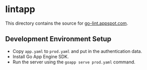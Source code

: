 lintapp
=======

This directory contains the source for [go-lint.appspot.com](https://go-lint.appspot.com).

Development Environment Setup
-----------------------------

- Copy `app.yaml` to `prod.yaml` and put in the authentication data.
- Install Go App Engine SDK.
- Run the server using the `goapp serve prod.yaml` command.
